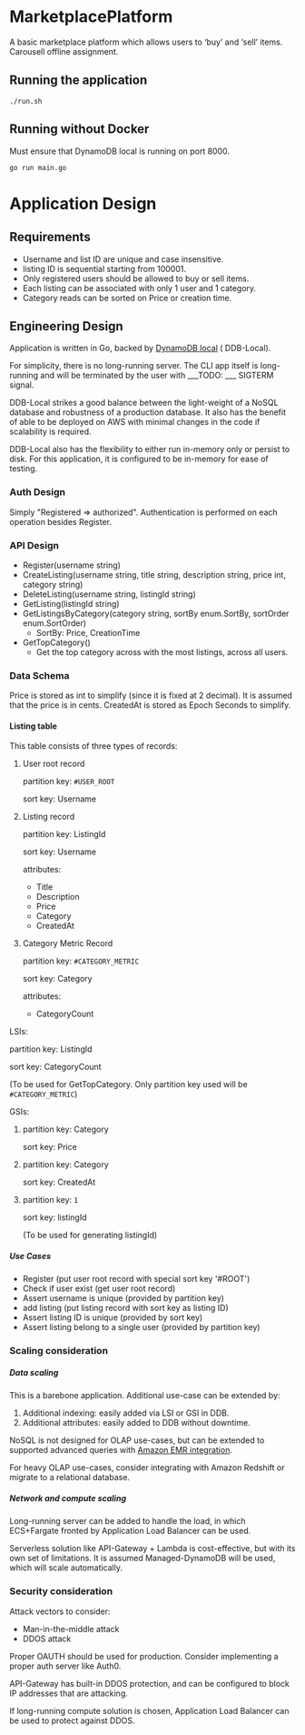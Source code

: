 # MarketplacePlatform

A basic marketplace platform which allows users to ‘buy’ and ‘sell’ items. Carousell offline assignment.

## Running the application

```
./run.sh
```

## Running without Docker

Must ensure that DynamoDB local is running on port 8000.

```
go run main.go
```

# Application Design

## Requirements
- Username and list ID are unique and case insensitive.
- listing ID is sequential starting from 100001.
- Only registered users should be allowed to buy or sell items.
- Each listing can be associated with only 1 user and 1 category.
- Category reads can be sorted on Price or creation time.

## Engineering Design

Application is written in Go, backed
by [DynamoDB local](https://docs.aws.amazon.com/amazondynamodb/latest/developerguide/DynamoDBLocal.UsageNotes.html) (
DDB-Local).

For simplicity, there is no long-running server. The CLI app itself is long-running and will be terminated by the user
with ___TODO: ___ SIGTERM signal.

DDB-Local strikes a good balance between the light-weight of a NoSQL database and robustness of a production database.
It also has the benefit of able to be deployed on AWS with minimal changes in the code if scalability is required.

DDB-Local also has the flexibility to either run in-memory only or persist to disk. For this application, it is
configured to be in-memory for ease of testing.

### Auth Design

Simply "Registered => authorized". Authentication is performed on each operation besides Register.

### API Design

- Register(username string)
- CreateListing(username string, title string, description string, price int, category string)
- DeleteListing(username string, listingId string)
- GetListing(listingId string)
- GetListingsByCategory(category string, sortBy enum.SortBy, sortOrder enum.SortOrder)
    - SortBy: Price, CreationTime
- GetTopCategory()
    - Get the top category across with the most listings, across all users.

### Data Schema

Price is stored as int to simplify (since it is fixed at 2 decimal). It is assumed that the price is in cents.
CreatedAt is stored as Epoch Seconds to simplify.

#### Listing table

This table consists of three types of records:

1. User root record

   partition key: `#USER_ROOT`

   sort key: Username

2. Listing record

   partition key: ListingId

   sort key: Username

   attributes:
    - Title
    - Description
    - Price
    - Category
    - CreatedAt
3. Category Metric Record

   partition key: `#CATEGORY_METRIC`

   sort key: Category

   attributes:
    - CategoryCount

LSIs:

partition key: ListingId

sort key: CategoryCount

(To be used for GetTopCategory. Only partition key used will be `#CATEGORY_METRIC`)

GSIs:

1. partition key: Category 
   
   sort key: Price

2. partition key: Category

   sort key: CreatedAt

3. partition key: `1`

   sort key: listingId

   (To be used for generating listingId)

##### Use Cases

- Register (put user root record with special sort key '#ROOT')
- Check if user exist (get user root record)
- Assert username is unique (provided by partition key)
- add listing (put listing record with sort key as listing ID)
- Assert listing ID is unique (provided by sort key)
- Assert listing belong to a single user (provided by partition key)

### Scaling consideration

##### Data scaling
This is a barebone application. Additional use-case can be extended by:

1. Additional indexing: easily added via LSI or GSI in DDB.
2. Additional attributes: easily added to DDB without downtime.

NoSQL is not designed for OLAP use-cases, but can be extended to supported advanced queries
with [Amazon EMR integration](https://docs.aws.amazon.com/amazondynamodb/latest/developerguide/EMRforDynamoDB.Querying.html).

For heavy OLAP use-cases, consider integrating with Amazon Redshift or migrate to a relational database.

##### Network and compute scaling
Long-running server can be added to handle the load, in which ECS+Fargate fronted by Application Load Balancer can be
used.

Serverless solution like API-Gateway + Lambda is cost-effective, but with its own set of limitations.
It is assumed Managed-DynamoDB will be used, which will scale automatically.

### Security consideration

Attack vectors to consider:

- Man-in-the-middle attack
- DDOS attack

Proper OAUTH should be used for production. Consider implementing a proper auth server like Auth0.

API-Gateway has built-in DDOS protection, and can be configured to block IP addresses that are attacking.

If long-running compute solution is chosen, Application Load Balancer can be used to protect against DDOS.